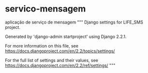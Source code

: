 # servico-mensagem
aplicação de serviço de mensagem
"""
Django settings for LIFE_SMS project.

Generated by 'django-admin startproject' using Django 2.2.1.

For more information on this file, see
https://docs.djangoproject.com/en/2.2/topics/settings/

For the full list of settings and their values, see
https://docs.djangoproject.com/en/2.2/ref/settings/
"""
